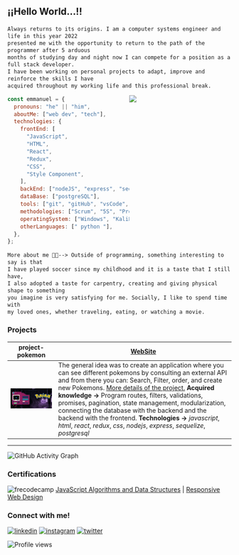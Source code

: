 ## **¡¡Hello World...!!**

```text
Always returns to its origins. I am a computer systems engineer and life in this year 2022
presented me with the opportunity to return to the path of the programmer after 5 arduous
months of studying day and night now I can compete for a position as a full stack developer.
I have been working on personal projects to adapt, improve and reinforce the skills I have
acquired throughout my working life and this professional break.
```

<img align='right' src="https://user-images.githubusercontent.com/15266097/183833511-8b582f64-d0e2-4b9c-ba33-cb8be8e8fb6a.png" width="230">

```javascript
const emmanuel = {
  pronouns: "he" || "him",
  aboutMe: ["web dev", "tech"],
  technologies: {
    frontEnd: [
      "JavaScript",
      "HTML",
      "React",
      "Redux",
      "CSS",
      "Style Component",
    ],
    backEnd: ["nodeJS", "express", "sequelize"],
    dataBase: ["postgreSQL"],
    tools: ["git", "gitHub", "vsCode", "Slack", "figma"],
    methodologies: ["Scrum", "5S", "Prototipado"],
    operatingSystem: ["Windows", "KaliLinux"],
    otherLanguages: [" python "],
  },
};
```

```
More about me 👨‍💻--> Outside of programming, something interesting to say is that
I have played soccer since my childhood and it is a taste that I still have,
I also adopted a taste for carpentry, creating and giving physical shape to something
you imagine is very satisfying for me. Socially, I like to spend time with
my loved ones, whether traveling, eating, or watching a movie.
```

### Projects

| **project-pokemon**                                 | [WebSite](https://project-pokemon-psi.vercel.app/)                                                                                                                                                                                                                                                                                                                                                                                                                                                                                                                                                                                      |
| --------------------------------------------------- | ------------------------------------------------------------------------------------------------------------------------------------------------------------------------------------------------------------------------------------------------------------------------------------------------------------------------------------------------------------------------------------------------------------------------------------------------------------------------------------------------------------------------------------------------------------------------------------------------ |
| <img width ="400" src="./asset/pre.gif" alt="img"/> | The general idea was to create an application where you can see different pokemons by consulting an external API and from there you can: Search, Filter, order, and create new Pokemons. [More details of the project.](https://github.com/EmmanuelArenas/project-pokemon) **Acquired knowledge ->** Program routes, filters, validations, promises, pagination, state management, modularization, connecting the database with the backend and the backend with the frontend. **Technologies ->** _javascript_, _html_, _react_, _redux_, _css_, _nodejs_, _express_, _sequelize_, _postgresql_ |

----

![GitHub Activity Graph](https://activity-graph.herokuapp.com/graph?username=emmanuelarenas&theme=dracula&hide_border=true)

### **Certifications**
<img  height="50" src='https://www.svgrepo.com/show/306072/freecodecamp.svg' alt='frecodecamp' > [JavaScript Algorithms and Data Structures](https://www.freecodecamp.org/EmmanuelRobson) | [Responsive Web Design](https://www.freecodecamp.org/EmmanuelRobson)

### **Connect with me!**

[<img src='https://www.svgrepo.com/show/75820/linkedin.svg' alt='linkedin' height='40'>](https://www.linkedin.com/in/emmanuelarenas-fullstackdeveloper/) [<img src='https://www.svgrepo.com/show/157806/instagram.svg' alt='instagram' height='40'>](https://www.instagram.com/emmanuel_r0bson/) [<img src='https://www.svgrepo.com/show/349537/twitter.svg' alt='twitter' height='40'>](https://twitter.com/EmmanuelR0bson)

![Profile views](https://gpvc.arturio.dev/emmanuelarenas)

